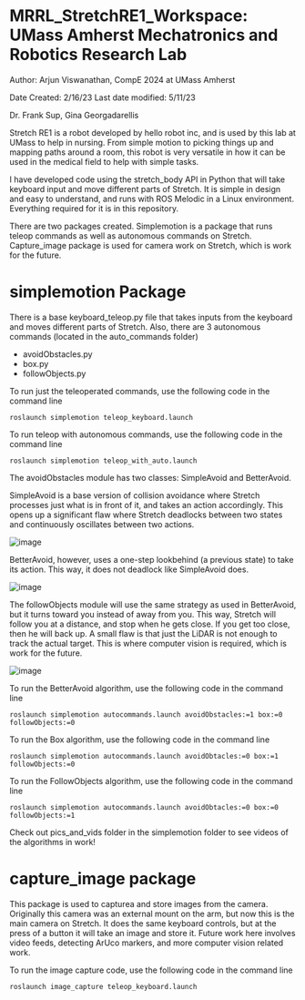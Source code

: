 # MRRL_StretchRE1_Workspace: UMass Amherst Mechatronics and Robotics Research Lab
Author: Arjun Viswanathan, CompE 2024 at UMass Amherst

Date Created: 2/16/23
Last date modified: 5/11/23

Dr. Frank Sup, Gina Georgadarellis

Stretch RE1 is a robot developed by hello robot inc, and is used by this lab at UMass to help in nursing. From simple motion to picking things up and mapping paths around a room, this robot is very versatile in how it can be used in the medical field to help with simple tasks. 

I have developed code using the stretch_body API in Python that will take keyboard input and move different parts of Stretch. It is simple in design and easy to understand, and runs with ROS Melodic in a Linux environment. Everything required for it is in this repository. 

There are two packages created. Simplemotion is a package that runs teleop commands as well as autonomous commands on Stretch. Capture_image package is used for camera work on Stretch, which is work for the future. 

# simplemotion Package
There is a base keyboard_teleop.py file that takes inputs from the keyboard and moves different parts of Stretch. Also, there are 3 autonomous commands (located in the auto_commands folder)
- avoidObstacles.py
- box.py
- followObjects.py

To run just the teleoperated commands, use the following code in the command line

```roslaunch simplemotion teleop_keyboard.launch```

To run teleop with autonomous commands, use the following code in the command line

```roslaunch simplemotion teleop_with_auto.launch```

The avoidObstacles module has two classes: SimpleAvoid and BetterAvoid. 

SimpleAvoid is a base version of collision avoidance where Stretch processes just what is in front of it, and takes an action accordingly. This opens up a significant flaw where Stretch deadlocks between two states and continuously oscillates between two actions. 

![image](https://user-images.githubusercontent.com/41523488/236591495-ed4bd8f0-45ec-47f6-a821-bf1defeb25c1.png)

BetterAvoid, however, uses a one-step lookbehind (a previous state) to take its action. This way, it does not deadlock like SimpleAvoid does. 

![image](https://user-images.githubusercontent.com/41523488/236591506-ef0384e1-d75e-40e2-993e-302c5f7bcc52.png)

The followObjects module will use the same strategy as used in BetterAvoid, but it turns toward you instead of away from you. This way, Stretch will follow you at a distance, and stop when he gets close. If you get too close, then he will back up. A small flaw is that just the LiDAR is not enough to track the actual target. This is where computer vision is required, which is work for the future. 

![image](https://user-images.githubusercontent.com/41523488/236591513-cc98e019-21b0-4314-9a05-eb595a95dae1.png)

To run the BetterAvoid algorithm, use the following code in the command line

```roslaunch simplemotion autocommands.launch avoidObstacles:=1 box:=0 followObjects:=0```

To run the Box algorithm, use the following code in the command line

```roslaunch simplemotion autocommands.launch avoidObtacles:=0 box:=1 followObjects:=0```

To run the FollowObjects algorithm, use the following code in the command line

```roslaunch simplemotion autocommands.launch avoidObtacles:=0 box:=0 followObjects:=1```

Check out pics_and_vids folder in the simplemotion folder to see videos of the algorithms in work!

# capture_image package
This package is used to capturea and store images from the camera. Originally this camera was an external mount on the arm, but now this is the main camera on Stretch. It does the same keyboard controls, but at the press of a button it will take an image and store it. Future work here involves video feeds, detecting ArUco markers, and more computer vision related work.

To run the image capture code, use the following code in the command line

```roslaunch image_capture teleop_keyboard.launch```

